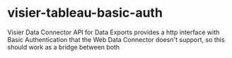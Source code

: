 # visier-tableau-basic-auth
Visier Data Connector API for Data Exports provides a http interface with Basic Authentication that the Web Data Connector doesn't support, so this should work as a bridge between both
